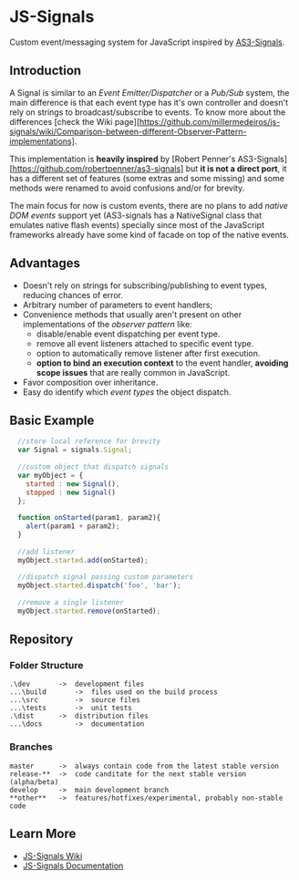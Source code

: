 
# JS-Signals #

Custom event/messaging system for JavaScript inspired by [AS3-Signals](https://github.com/robertpenner/as3-signals).


## Introduction ##

A Signal is similar to an *Event Emitter/Dispatcher* or a *Pub/Sub* system, the main difference is that each event type has it's own controller and doesn't rely on strings to broadcast/subscribe to events. To know more about the differences [check the Wiki page][https://github.com/millermedeiros/js-signals/wiki/Comparison-between-different-Observer-Pattern-implementations].

This implementation is **heavily inspired** by [Robert Penner's AS3-Signals][https://github.com/robertpenner/as3-signals] but **it is not a direct port**, it has a different set of features (some extras and some missing) and some methods were renamed to avoid confusions and/or for brevity.

The main focus for now is custom events, there are no plans to add *native DOM events* support yet (AS3-signals has a NativeSignal class that emulates native flash events) specially since most of the JavaScript frameworks already have some kind of facade on top of the native events.


## Advantages ##

 - Doesn't rely on strings for subscribing/publishing to event types, reducing chances of error.
 - Arbitrary number of parameters to event handlers; 
 - Convenience methods that usually aren't present on other implementations of the *observer pattern* like:
   - disable/enable event dispatching per event type. 
   - remove all event listeners attached to specific event type.
   - option to automatically remove listener after first execution.
   - **option to bind an execution context** to the event handler, **avoiding scope issues** that are really common in JavaScript.
 - Favor composition over inheritance.
 - Easy do identify which *event types* the object dispatch.


## Basic Example ##

```javascript
  //store local reference for brevity
  var Signal = signals.Signal;
  
  //custom object that dispatch signals
  var myObject = {
    started : new Signal(),
    stopped : new Signal()
  };
  
  function onStarted(param1, param2){
    alert(param1 + param2);
  }
  
  //add listener
  myObject.started.add(onStarted);
  
  //dispatch signal passing custom parameters
  myObject.started.dispatch('foo', 'bar');
  
  //remove a single listener
  myObject.started.remove(onStarted);
```


## Repository ##

### Folder Structure ###

    .\dev       ->  development files
    ...\build       ->  files used on the build process
    ...\src         ->  source files
    ...\tests       ->  unit tests
    .\dist      ->  distribution files
    ...\docs        ->  documentation

### Branches ###

    master      ->  always contain code from the latest stable version
    release-**  ->  code canditate for the next stable version (alpha/beta)
    develop     ->  main development branch
    **other**   ->  features/hotfixes/experimental, probably non-stable code


## Learn More ##

 * [JS-Signals Wiki](http://github.com/millermedeiros/js-signals/wiki/)
 * [JS-Signals Documentation](http://millermedeiros.github.com/js-signals/docs/)
